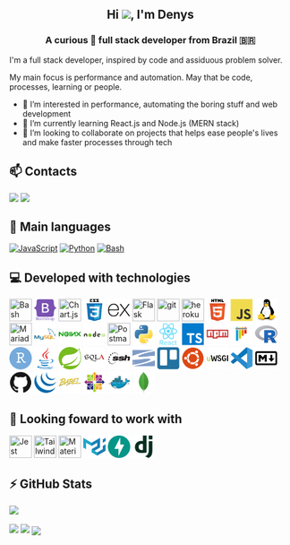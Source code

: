<section>
    <h1 align='center'>Hi 
    <img src='https://camo.githubusercontent.com/e8e7b06ecf583bc040eb60e44eb5b8e0ecc5421320a92929ce21522dbc34c891/68747470733a2f2f6d656469612e67697068792e636f6d2f6d656469612f6876524a434c467a6361737252346961377a2f67697068792e676966' width='40px'>, I'm Denys</h1>
    <h3 align='center'>A curious 🤔 full stack developer from Brazil 🇧🇷</h3>
</section>

<section>
I'm a full stack developer, inspired by code and assiduous problem solver.

My main focus is performance and automation. May that be code, processes, learning or people.

- 👀 I’m interested in performance, automating the boring stuff and web development
- 🌱 I’m currently learning React.js and Node.js (MERN stack)
- 💞️ I’m looking to collaborate on projects that helps ease people's lives and make faster processes through tech
</section>


## 📫 Contacts

<section>
    <a target='_blank' rel='noreferrer' href='mailto:denysdohn@gmail.com'><img src='https://img.shields.io/badge/Gmail-D14836?style=for-the-badge&logo=gmail&logoColor=white'></a>
    <a target='_blank' rel='noreferrer' href='https://www.linkedin.com/in/denyspacheco'><img src='https://img.shields.io/badge/LinkedIn-0077B5?style=for-the-badge&logo=linkedin&logoColor=white'>
    <a target='_blank' rel='noreferrer' href='https://www.linkedin.com/in/denyspacheco'></a>
</section>


## 🚀️ Main languages

<section>
    <a href='https://developer.mozilla.org/en-US/docs/Web/JavaScript' target='_blank' rel='noreferrer'><img src='https://raw.githubusercontent.com/jmnote/z-icons/master/svg/javascript.svg' width='50px' title='JavaScript'/></a>
    <a href='https://www.python.org' target='_blank' rel='noreferrer'><img src='https://raw.githubusercontent.com/jmnote/z-icons/master/svg/python.svg' width='50px' title='Python'/></a>
    <a href='https://www.gnu.org/software/bash/' target='_blank' rel='noreferrer'><img src='https://raw.githubusercontent.com/jmnote/z-icons/master/svg/bash.svg' width='50px' title='Bash'/></a>
</section>


## 💻️ Developed with technologies

<section>
    <a href='https://www.gnu.org/software/bash/' target='_blank' rel='noreferrer'><img src='https://www.vectorlogo.zone/logos/gnu_bash/gnu_bash-icon.svg' title='Bash' width='40' height='40'/></a>
    <a href='https://getbootstrap.com' target='_blank' rel='noreferrer'><img src='https://raw.githubusercontent.com/devicons/devicon/master/icons/bootstrap/bootstrap-plain-wordmark.svg' title='Bootstrap' width='40' height='40'/></a>
    <a href='https://www.chartjs.org' target='_blank' rel='noreferrer'><img src='https://www.chartjs.org/media/logo-title.svg' title='Chart.js' width='40' height='40'/></a>
    <a href='https://www.w3schools.com/css/' target='_blank' rel='noreferrer'><img src='https://raw.githubusercontent.com/devicons/devicon/master/icons/css3/css3-original-wordmark.svg' title='Css3' width='40' height='40'/></a>
    <a href='https://expressjs.com' target='_blank' rel='noreferrer'><img src='https://raw.githubusercontent.com/devicons/devicon/master/icons/express/express-original.svg' title='Express' width='40' height='40'/></a>
    <a href='https://flask.palletsprojects.com/' target='_blank' rel='noreferrer'><img src='https://www.vectorlogo.zone/logos/pocoo_flask/pocoo_flask-icon.svg' title='Flask' width='40' height='40'/></a>
    <a href='https://git-scm.com/' target='_blank' rel='noreferrer'><img src='https://www.vectorlogo.zone/logos/git-scm/git-scm-icon.svg' title='git' width='40' height='40'/></a>
    <a href='https://heroku.com' target='_blank' rel='noreferrer'><img src='https://www.vectorlogo.zone/logos/heroku/heroku-icon.svg' title='heroku' width='40' height='40'/></a>
    <a href='https://www.w3.org/html/' target='_blank' rel='noreferrer'><img src='https://raw.githubusercontent.com/devicons/devicon/master/icons/html5/html5-original-wordmark.svg' title='Html5' width='40' height='40'/></a>
    <a href='https://developer.mozilla.org/en-US/docs/Web/JavaScript' target='_blank' rel='noreferrer'>
    <img src='https://raw.githubusercontent.com/devicons/devicon/master/icons/javascript/javascript-original.svg' title='JavaScript' width='40' height='40'/></a>
    <a href='https://www.linux.org/' target='_blank' rel='noreferrer'><img src='https://raw.githubusercontent.com/devicons/devicon/master/icons/linux/linux-original.svg' title='Linux' width='40' height='40'/></a>
    <a href='https://mariadb.org/' target='_blank' rel='noreferrer'><img src='https://www.vectorlogo.zone/logos/mariadb/mariadb-icon.svg' title='Mariadb' width='40' height='40'/></a>
    <a href='https://www.mysql.com/' target='_blank' rel='noreferrer'><img src='https://raw.githubusercontent.com/devicons/devicon/master/icons/mysql/mysql-original-wordmark.svg' title='MySql' width='40' height='40'/></a>
    <a href='https://www.nginx.com' target='_blank' rel='noreferrer'><img src='https://raw.githubusercontent.com/devicons/devicon/master/icons/nginx/nginx-original.svg' title='Nginx' width='40' height='40'/></a>
    <a href='https://nodejs.org' target='_blank' rel='noreferrer'><img src='https://raw.githubusercontent.com/devicons/devicon/master/icons/nodejs/nodejs-original-wordmark.svg' title='Node.js' width='40' height='40'/></a>
    <a href='https://postman.com' target='_blank' rel='noreferrer'><img src='https://www.vectorlogo.zone/logos/getpostman/getpostman-icon.svg' title='Postman' width='40' height='40'/></a>
    <a href='https://www.python.org' target='_blank' rel='noreferrer'><img src='https://raw.githubusercontent.com/devicons/devicon/master/icons/python/python-original.svg' title='python' width='40' height='40'/></a>
    <a href='https://reactjs.org/' target='_blank' rel='noreferrer'><img src='https://raw.githubusercontent.com/devicons/devicon/master/icons/react/react-original-wordmark.svg' title='React.js' width='40' height='40'/></a>
    <a href='https://www.typescriptlang.org/' target='_blank' rel='noreferrer'><img src='https://raw.githubusercontent.com/devicons/devicon/master/icons/typescript/typescript-original.svg' title='Typescript' width='40' height='40'/></a>
    <a href='https://www.npmjs.com/' target='_blank' rel='noreferrer'><img src='https://raw.githubusercontent.com/devicons/devicon/master/icons/npm/npm-original-wordmark.svg' title='NPM' width='40' height='40'/></a>
    <a href='https://pytest.org/' target='_blank' rel='noreferrer'><img src='https://raw.githubusercontent.com/devicons/devicon/master/icons/pytest/pytest-original.svg' title='Pytest' width='40' height='40'/></a>
    <a href='https://www.r-project.org/' target='_blank' rel='noreferrer'><img src='https://raw.githubusercontent.com/devicons/devicon/master/icons/r/r-original.svg' title='R' width='40' height='40'/></a>
    <a href='https://www.rstudio.com/' target='_blank' rel='noreferrer'><img src='https://raw.githubusercontent.com/devicons/devicon/master/icons/rstudio/rstudio-original.svg' title='RStudio' width='40' height='40'/></a>
    <a href='https://www.java.com/' target='_blank' rel='noreferrer'><img src='https://raw.githubusercontent.com/devicons/devicon/master/icons/java/java-original.svg' title='Java' width='40' height='40'/></a>
    <a href='https://spring.io/' target='_blank' rel='noreferrer'><img src='https://raw.githubusercontent.com/devicons/devicon/master/icons/spring/spring-original.svg' title='Spring' width='40' height='40'/></a>
    <a href='https://www.sqlalchemy.org/' target='_blank' rel='noreferrer'><img src='https://raw.githubusercontent.com/devicons/devicon/master/icons/sqlalchemy/sqlalchemy-original.svg' title='SQLAlchemy' width='40' height='40'/></a>
    <a href='https://wikipedia.org/wiki/Secure_Shell/' target='_blank' rel='noreferrer'><img src='https://raw.githubusercontent.com/devicons/devicon/master/icons/ssh/ssh-original-wordmark.svg' title='ssh' width='40' height='40'/></a>
    <a href='https://subversion.apache.org/' target='_blank' rel='noreferrer'><img src='https://raw.githubusercontent.com/devicons/devicon/master/icons/subversion/subversion-original.svg' title='Subversion' width='40' height='40'/></a>
    <a href='https://trello.com/' target='_blank' rel='noreferrer'><img src='https://raw.githubusercontent.com/devicons/devicon/master/icons/trello/trello-plain.svg' title='Trello' width='40' height='40'/></a>
    <a href='https://ubuntu.com/' target='_blank' rel='noreferrer'><img src='https://raw.githubusercontent.com/devicons/devicon/master/icons/ubuntu/ubuntu-plain.svg' title='Ubuntu' width='40' height='40'/></a>
    <a href='https://uwsgi-docs.readthedocs.io' target='_blank' rel='noreferrer'><img src='https://raw.githubusercontent.com/devicons/devicon/master/icons/uwsgi/uwsgi-original.svg' title='uWSGI' width='40' height='40'/></a>
    <a href='https://code.visualstudio.com/' target='_blank' rel='noreferrer'><img src='https://raw.githubusercontent.com/devicons/devicon/master/icons/vscode/vscode-original.svg' title='VSCode' width='40' height='40'/></a>
    <a href='https://www.markdownguide.org/getting-started/' target='_blank' rel='noreferrer'><img src='https://raw.githubusercontent.com/devicons/devicon/master/icons/markdown/markdown-original.svg' title='Markdown' width='40' height='40'/></a>
    <a href='https://github.com/' target='_blank' rel='noreferrer'><img src='https://raw.githubusercontent.com/devicons/devicon/master/icons/github/github-original.svg' title='GitHub' width='40' height='40'/></a>
    <a href='https://jquery.com/' target='_blank' rel='noreferrer'><img src='https://raw.githubusercontent.com/devicons/devicon/master/icons/jquery/jquery-original.svg' title='JQuery' width='40' height='40'/></a>
    <a href='https://babeljs.io/' target='_blank' rel='noreferrer'><img src='https://raw.githubusercontent.com/devicons/devicon/master/icons/babel/babel-original.svg' title='Babel' width='40' height='40'/></a>
    <a href='https://www.centos.org/' target='_blank' rel='noreferrer'><img src='https://raw.githubusercontent.com/devicons/devicon/master/icons/centos/centos-original.svg' title='CentOS' width='40' height='40'/></a>
    <a href='https://www.docker.com/' target='_blank' rel='noreferrer'><img src='https://raw.githubusercontent.com/devicons/devicon/master/icons/docker/docker-original.svg' title='Docker' width='40' height='40'/></a> 
    <a href='https://www.mongodb.com/' target='_blank' rel='noreferrer'><img src='https://raw.githubusercontent.com/devicons/devicon/master/icons/mongodb/mongodb-original.svg' title='MongoDB' width='40' height='40'/></a>
</section>


## 🤩 Looking foward to work with

<section>
    <a href='https://jestjs.io' target='_blank' rel='noreferrer'><img src='https://www.vectorlogo.zone/logos/jestjsio/jestjsio-icon.svg' title='Jest' width='40' height='40'/></a>
    <a href='https://tailwindcss.com/' target='_blank' rel='noreferrer'><img src='https://www.vectorlogo.zone/logos/tailwindcss/tailwindcss-icon.svg' title='Tailwind' width='40' height='40'/></a>
    <a href='https://materializecss.com/' target='_blank' rel='noreferrer'><img src='https://raw.githubusercontent.com/prplx/svg-logos/5585531d45d294869c4eaab4d7cf2e9c167710a9/svg/materialize.svg' title='Materialize' width='40' height='40'/></a>
    <a href='https://mui.com/pt/' target='_blank' rel='noreferrer'><img src='https://raw.githubusercontent.com/devicons/devicon/master/icons/materialui/materialui-original.svg' title='MaterialUI' width='40' height='40'/></a>
    <a href='https://fastapi.tiangolo.com/' target='_blank' rel='noreferrer'><img src='https://raw.githubusercontent.com/devicons/devicon/master/icons/fastapi/fastapi-original.svg' title='FastAPI' width='40' height='40'/></a>
    <a href='https://www.djangoproject.com/' target='_blank' rel='noreferrer'><img src='https://raw.githubusercontent.com/devicons/devicon/master/icons/django/django-plain.svg' title='Django' width='40' height='40'/></a>
</section>

## ⚡️ GitHub Stats
![](https://komarev.com/ghpvc/?username=denyspacheco&color=9b1fe9)
<section>
    <img src='https://github-readme-stats.vercel.app/api?username=denyspacheco&hide=prs,issues&theme=github_dark'/>
    <img src='https://github-readme-stats.vercel.app/api/top-langs/?username=denyspacheco&langs_count=10&layout=compact&theme=github_dark'/>
    <img align='center' src='https://github-readme-streak-stats.herokuapp.com/?user=denyspacheco&theme=dark'/>
</section>
